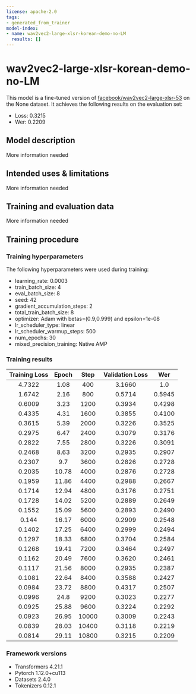```yaml
---
license: apache-2.0
tags:
- generated_from_trainer
model-index:
- name: wav2vec2-large-xlsr-korean-demo-no-LM
  results: []
---
```


<!-- This model card has been generated automatically according to the information the Trainer had access to. You
should probably proofread and complete it, then remove this comment. -->

# wav2vec2-large-xlsr-korean-demo-no-LM

This model is a fine-tuned version of [facebook/wav2vec2-large-xlsr-53](https://huggingface.co/facebook/wav2vec2-large-xlsr-53) on the None dataset.
It achieves the following results on the evaluation set:
- Loss: 0.3215
- Wer: 0.2209

## Model description

More information needed

## Intended uses & limitations

More information needed

## Training and evaluation data

More information needed

## Training procedure

### Training hyperparameters

The following hyperparameters were used during training:
- learning_rate: 0.0003
- train_batch_size: 4
- eval_batch_size: 8
- seed: 42
- gradient_accumulation_steps: 2
- total_train_batch_size: 8
- optimizer: Adam with betas=(0.9,0.999) and epsilon=1e-08
- lr_scheduler_type: linear
- lr_scheduler_warmup_steps: 500
- num_epochs: 30
- mixed_precision_training: Native AMP

### Training results

| Training Loss | Epoch | Step  | Validation Loss | Wer    |
|:-------------:|:-----:|:-----:|:---------------:|:------:|
| 4.7322        | 1.08  | 400   | 3.1660          | 1.0    |
| 1.6742        | 2.16  | 800   | 0.5714          | 0.5945 |
| 0.6009        | 3.23  | 1200  | 0.3934          | 0.4298 |
| 0.4335        | 4.31  | 1600  | 0.3855          | 0.4100 |
| 0.3615        | 5.39  | 2000  | 0.3226          | 0.3525 |
| 0.2975        | 6.47  | 2400  | 0.3079          | 0.3176 |
| 0.2822        | 7.55  | 2800  | 0.3226          | 0.3091 |
| 0.2468        | 8.63  | 3200  | 0.2935          | 0.2907 |
| 0.2307        | 9.7   | 3600  | 0.2826          | 0.2728 |
| 0.2035        | 10.78 | 4000  | 0.2876          | 0.2728 |
| 0.1959        | 11.86 | 4400  | 0.2988          | 0.2667 |
| 0.1714        | 12.94 | 4800  | 0.3176          | 0.2751 |
| 0.1728        | 14.02 | 5200  | 0.2889          | 0.2649 |
| 0.1552        | 15.09 | 5600  | 0.2893          | 0.2490 |
| 0.144         | 16.17 | 6000  | 0.2909          | 0.2548 |
| 0.1402        | 17.25 | 6400  | 0.2999          | 0.2494 |
| 0.1297        | 18.33 | 6800  | 0.3704          | 0.2584 |
| 0.1268        | 19.41 | 7200  | 0.3464          | 0.2497 |
| 0.1162        | 20.49 | 7600  | 0.3620          | 0.2461 |
| 0.1117        | 21.56 | 8000  | 0.2935          | 0.2387 |
| 0.1081        | 22.64 | 8400  | 0.3588          | 0.2427 |
| 0.0984        | 23.72 | 8800  | 0.4317          | 0.2507 |
| 0.0996        | 24.8  | 9200  | 0.3023          | 0.2277 |
| 0.0925        | 25.88 | 9600  | 0.3224          | 0.2292 |
| 0.0923        | 26.95 | 10000 | 0.3009          | 0.2243 |
| 0.0839        | 28.03 | 10400 | 0.3118          | 0.2219 |
| 0.0814        | 29.11 | 10800 | 0.3215          | 0.2209 |


### Framework versions

- Transformers 4.21.1
- Pytorch 1.12.0+cu113
- Datasets 2.4.0
- Tokenizers 0.12.1
